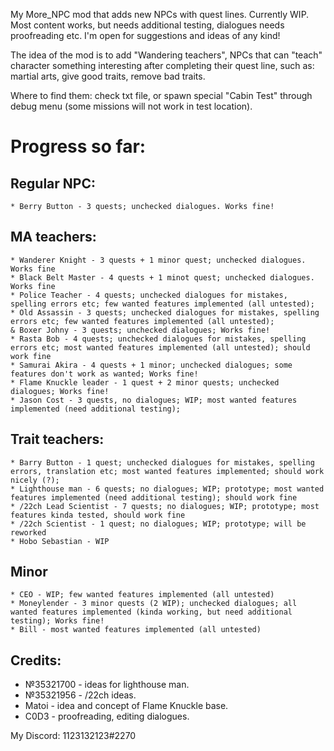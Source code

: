 My More_NPC mod that adds new NPCs with quest lines. Currently WIP. Most content works, but needs additional testing, dialogues needs proofreading etc. I'm open for suggestions and ideas of any kind!

The idea of the mod is to add "Wandering teachers", NPCs that can "teach" character something interesting after completing their quest line, such as: martial arts, give good traits, remove bad traits.

Where to find them: check txt file, or spawn special "Cabin Test" through debug menu (some missions will not work in test location).

# Progress so far:

 ##  Regular NPC:
	* Berry Button - 3 quests; unchecked dialogues. Works fine!
	
  ## MA teachers:
	* Wanderer Knight - 3 quests + 1 minor quest; unchecked dialogues. Works fine
	* Black Belt Master - 4 quests + 1 minot quest; unchecked dialogues. Works fine
	* Police Teacher - 4 quests; unchecked dialogues for mistakes, spelling errors etc; few wanted features implemented (all untested);
	* Old Assassin - 3 quests; unchecked dialogues for mistakes, spelling errors etc; few wanted features implemented (all untested);
	& Boxer Johny - 3 quests; unchecked dialogues; Works fine!
	* Rasta Bob - 4 quests; unchecked dialogues for mistakes, spelling errors etc; most wanted features implemented (all untested); should work fine
	* Samurai Akira - 4 quests + 1 minor; unchecked dialogues; some features don't work as wanted; Works fine!
	* Flame Knuckle leader - 1 quest + 2 minor quests; unchecked dialogues; Works fine!
	* Jason Cost - 3 quests, no dialogues; WIP; most wanted features implemented (need additional testing);

## Trait teachers:
	* Barry Button - 1 quest; unchecked dialogues for mistakes, spelling errors, translation etc; most wanted features implemented; should work nicely (?);
	* Lighthouse man - 6 quests; no dialogues; WIP; prototype; most wanted features implemented (need additional testing); should work fine
	* /22ch Lead Scientist - 7 quests; no dialogues; WIP; prototype; most features kinda tested, should work fine
	* /22ch Scientist - 1 quest; no dialogues; WIP; prototype; will be reworked
	* Hobo Sebastian - WIP
	
  ## Minor 
	* CEO - WIP; few wanted features implemented (all untested)
	* Moneylender - 3 minor quests (2 WIP); unchecked dialogues; all wanted features implemented (kinda working, but need additional testing); Works fine!
	* Bill - most wanted features implemented (all untested)

## Credits:
* №35321700 - ideas for lighthouse man.
* №35321956 - /22ch ideas.
* Matoi - idea and concept of Flame Knuckle base.
* C0D3 - proofreading, editing dialogues.

My Discord: 1123132123#2270
	